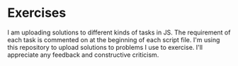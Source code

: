 # Exercises
I am uploading solutions to different kinds of tasks in JS. The requirement of each task is commented on at the beginning of each script file. I'm using this repository to upload solutions to problems I use to exercise. I'll appreciate any feedback and constructive criticism.
